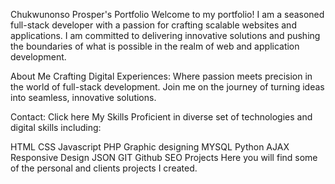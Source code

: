 Chukwunonso Prosper's Portfolio
Welcome to my portfolio! I am a seasoned full-stack developer with a passion for crafting scalable websites and applications. I am committed to delivering innovative solutions and pushing the boundaries of what is possible in the realm of web and application development.

About Me
Crafting Digital Experiences: Where passion meets precision in the world of full-stack development. Join me on the journey of turning ideas into seamless, innovative solutions.

Contact: Click here
My Skills
Proficient in diverse set of technologies and digital skills including:

HTML
CSS
Javascript
PHP
Graphic designing
MYSQL
Python
AJAX
Responsive Design
JSON
GIT
Github
SEO
Projects
Here you will find some of the personal and clients projects I created.
